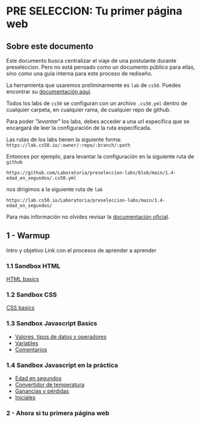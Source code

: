 # PRE SELECCION: Tu primer página web

## Sobre este documento

Este documento busca centralizar el viaje de una postulante durante preseleccion.
Pero no está pensado como un documento público para ellas, sino como una guía
interna para este proceso de rediseño.

La herramienta que usaremos preliminarmente es `lab` de `cs50`. Puedes encontrar
su [documentación aquí](https://cs50.readthedocs.io/lab/).

Todos los labs de `cs50` se configuran con un archivo `.cs50.yml` dentro de
cualquier carpeta, en cualquier rama, de cualquier repo de github.

Para poder _"levantar"_ los labs, debes acceder a una url específica que se
encargará de leer la configuración de la ruta especificada.

Las rutas de los labs tienen la siguiente forma: `https://lab.cs50.io/:owner/:repo/:branch/:path`

Entonces por ejemplo, para levantar la configuración en la siguiente ruta de `github`

`https://github.com/Laboratoria/preseleccion-labs/blob/main/1.4-edad_en_segundos/.cs50.yml`

nos dirigimos a la siguiente ruta de `lab`

`https://lab.cs50.io/Laboratoria/preseleccion-labs/main/1.4-edad_en_segundos/`

Para más información no olvides revisar la [documentación oficial](https://cs50.readthedocs.io/lab/).

## 1 - Warmup

Intro y objetivo
Link con el procesos de aprender a aprender

### 1.1 Sandbox HTML

[HTML basics](https://lab.cs50.io/Laboratoria/preseleccion-labs/main/02-basics/01-html/)

### 1.2 Sandbox CSS

[CSS basics](https://lab.cs50.io/Laboratoria/preseleccion-labs/main/02-basics/02-css/)
### 1.3 Sandbox Javascript Basics

- [Valores, tipos de datos y operadores](https://lab.cs50.io/Laboratoria/preseleccion-labs/main/02-basics/03-js/01-values-data-types-and-operators/)
- [Variables](https://lab.cs50.io/Laboratoria/preseleccion-labs/main/02-basics/03-js/02-variables/)
- [Comentarios](https://lab.cs50.io/Laboratoria/preseleccion-labs/main/02-basics/03-js/03-comments/)

### 1.4 Sandbox Javascript en la práctica

- [Edad en segundos](https://lab.cs50.io/Laboratoria/preseleccion-labs/main/03-guided-exercises/01-edad-en-segundos/)
- [Convertidor de temperatura](https://lab.cs50.io/Laboratoria/preseleccion-labs/main/03-guided-exercises/02-convertidor-de-temperatura/)
- [Ganancias y pérdidas](https://lab.cs50.io/Laboratoria/preseleccion-labs/main/03-guided-exercises/03-ganancias-y-perdidas/)
- [Iniciales](https://lab.cs50.io/Laboratoria/preseleccion-labs/main/03-guided-exercises/04-iniciales/)

### 2 - Ahora si tu primera página web


